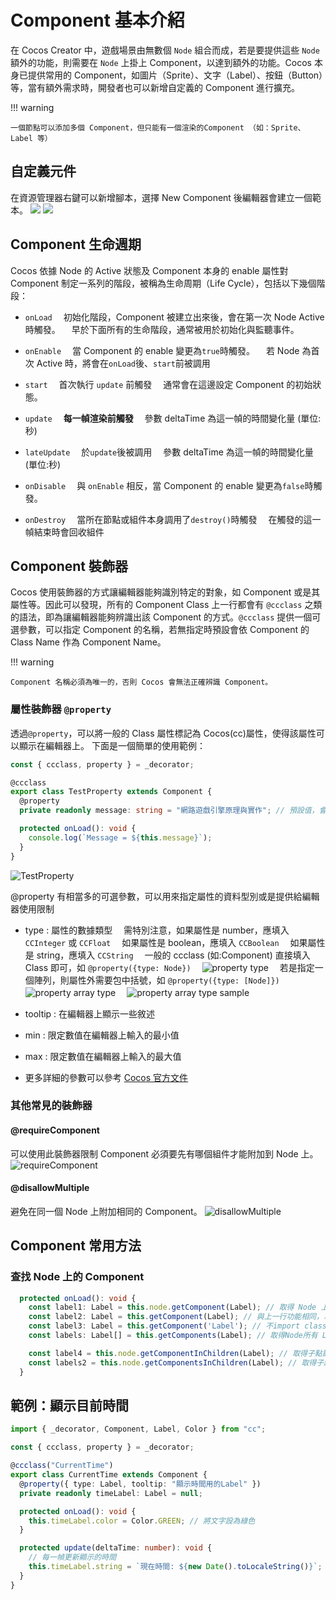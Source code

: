 # Component 基本介紹

在 Cocos Creator 中，遊戲場景由無數個 `Node` 組合而成，若是要提供這些 `Node` 額外的功能，則需要在 `Node` 上掛上 Component，以達到額外的功能。Cocos 本身已提供常用的 Component，如圖片（Sprite）、文字（Label）、按鈕（Button）等，當有額外需求時，開發者也可以新增自定義的 Component 進行擴充。

!!! warning

    一個節點可以添加多個 Component，但只能有一個渲染的Component （如：Sprite、Label 等）

## 自定義元件

在資源管理器右鍵可以新增腳本，選擇 New Component 後編輯器會建立一個範本。
![](https://i.imgur.com/bNu6HPz.png)
![](https://i.imgur.com/FZoflim.png)

## Component 生命週期

Cocos 依據 Node 的 Active 狀態及 Component 本身的 enable 屬性對 Component 制定一系列的階段，被稱為生命周期（Life Cycle），包括以下幾個階段：

- `onLoad`
  　初始化階段，Component 被建立出來後，會在第一次 Node Active 時觸發。
  　早於下面所有的生命階段，通常被用於初始化與監聽事件。

- `onEnable`
  　當 Component 的 enable 變更為`true`時觸發。
  　若 Node 為首次 Active 時，將會在`onLoad`後、`start`前被調用

- `start`
  　首次執行 `update` 前觸發
  　通常會在這邊設定 Component 的初始狀態。

- `update`
  　**每一幀渲染前觸發**
  　參數 deltaTime 為這一幀的時間變化量 (單位:秒)

- `lateUpdate`
  　於`update`後被調用
  　參數 deltaTime 為這一幀的時間變化量 (單位:秒)

- `onDisable`
  　與 `onEnable` 相反，當 Component 的 enable 變更為`false`時觸發。
- `onDestroy`
  　當所在節點或組件本身調用了`destroy()`時觸發
  　在觸發的這一幀結束時會回收組件

## Component 裝飾器

Cocos 使用裝飾器的方式讓編輯器能夠識別特定的對象，如 Component 或是其屬性等。因此可以發現，所有的 Component Class 上一行都會有 `@ccclass` 之類的語法，即為讓編輯器能夠辨識出該 Component 的方式。`@ccclass` 提供一個可選參數，可以指定 Component 的名稱，若無指定時預設會依 Component 的 Class Name 作為 Component Name。

!!! warning

    Component 名稱必須為唯一的，否則 Cocos 會無法正確辨識 Component。

### 屬性裝飾器 `@property`

透過`@property`，可以將一般的 Class 屬性標記為 Cocos(cc)屬性，使得該屬性可以顯示在編輯器上。
下面是一個簡單的使用範例：

```ts
const { ccclass, property } = _decorator;

@ccclass
export class TestProperty extends Component {
  @property
  private readonly message: string = "網路遊戲引擎原理與實作"; // 預設值，會反映在編輯器上

  protected onLoad(): void {
    console.log(`Message = ${this.message}`);
  }
}
```

![TestProperty](https://i.imgur.com/ZbtfMGk.png)

@property 有相當多的可選參數，可以用來指定屬性的資料型別或是提供給編輯器使用限制

- type : 屬性的數據類型
  　需特別注意，如果屬性是 number，應填入 `CCInteger` 或 `CCFloat`
  　如果屬性是 boolean，應填入 `CCBoolean`
  　如果屬性是 string，應填入 `CCString`
  　一般的 ccclass (如:Component) 直接填入 Class 即可，如 `@property({type: Node})`
  　![property type](https://i.imgur.com/oOIpJhY.png)
  　若是指定一個陣列，則屬性外需要包中括號，如 `@property({type: [Node]})`
  　![property array type](https://i.imgur.com/pNa9lkZ.png)
  　![property array type sample](https://i.imgur.com/YdomsFB.png)

- tooltip : 在編輯器上顯示一些敘述
- min : 限定數值在編輯器上輸入的最小值
- max : 限定數值在編輯器上輸入的最大值
- 更多詳細的參數可以參考 [Cocos 官方文件](https://docs.cocos.com/creator/3.6/manual/zh/scripting/reference/attributes.html)

### 其他常見的裝飾器

#### @requireComponent

可以使用此裝飾器限制 Component 必須要先有哪個組件才能附加到 Node 上。
![requireComponent](https://i.imgur.com/qTqcYdC.png)

#### @disallowMultiple

避免在同一個 Node 上附加相同的 Component。
![disallowMultiple](https://i.imgur.com/fhaAOff.png)

## Component 常用方法

### 查找 Node 上的 Component

```ts
  protected onLoad(): void {
    const label1: Label = this.node.getComponent(Label); // 取得 Node 上指定的 Component
    const label2: Label = this.getComponent(Label); // 與上一行功能相同，單純不依靠node
    const label3: Label = this.getComponent('Label'); // 不import class的方式查找，不利於 Debug也無法提供語法提示 因此不建議使用
    const labels: Label[] = this.getComponents(Label); // 取得Node所有 Label Component

    const label4 = this.node.getComponentInChildren(Label); // 取得子點節上指定的 Component
    const labels2 = this.node.getComponentsInChildren(Label); // 取得子點節上所有指定的 Component
  }
```

## 範例：顯示目前時間

```ts
import { _decorator, Component, Label, Color } from "cc";

const { ccclass, property } = _decorator;

@ccclass("CurrentTime")
export class CurrentTime extends Component {
  @property({ type: Label, tooltip: "顯示時間用的Label" })
  private readonly timeLabel: Label = null;

  protected onLoad(): void {
    this.timeLabel.color = Color.GREEN; // 將文字設為綠色
  }

  protected update(deltaTime: number): void {
    // 每一幀更新顯示的時間
    this.timeLabel.string = `現在時間: ${new Date().toLocaleString()}`;
  }
}
```
